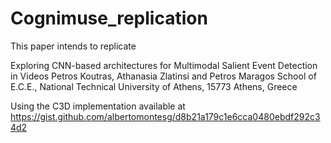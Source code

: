 # Cognimuse_replication

This paper intends to replicate

Exploring CNN-based architectures for Multimodal Salient Event Detection in Videos Petros Koutras, Athanasia Zlatinsi and Petros Maragos
School of E.C.E., National Technical University of Athens, 15773 Athens, Greece

Using the C3D implementation available at https://gist.github.com/albertomontesg/d8b21a179c1e6cca0480ebdf292c34d2
